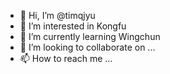 - 👋 Hi, I’m @timqjyu
- 👀 I’m interested in Kongfu
- 🌱 I’m currently learning Wingchun
- 💞️ I’m looking to collaborate on ...
- 📫 How to reach me ...

<!---
timqjyu/timqjyu is a ✨ special ✨ repository because its `README.md` (this file) appears on your GitHub profile.
You can click the Preview link to take a look at your changes.
--->
